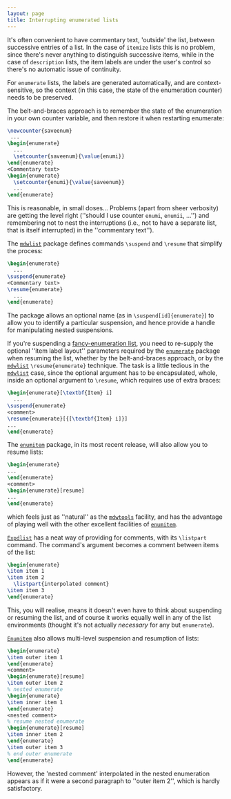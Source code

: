 ```yaml
---
layout: page
title: Interrupting enumerated lists
---
```


It's often convenient to have commentary text, 'outside' the list,
between successive entries of a list.  In the case of
`itemize` lists this is no problem, since there's never
anything to distinguish successive items, while in the case of
`description` lists, the item labels are under the user's
control so there's no automatic issue of continuity.

For `enumerate` lists, the labels are generated
automatically, and are context-sensitive, so the context (in this
case, the state of the enumeration counter) needs to be preserved.

The belt-and-braces approach is to remember the state of the
enumeration in your own counter variable, and then restore it when
restarting enumerate:
```latex
\newcounter{saveenum}
 ...
\begin{enumerate}
  ...
  \setcounter{saveenum}{\value{enumi}}
\end{enumerate}
<Commentary text>
\begin{enumerate}
  \setcounter{enumi}{\value{saveenum}}
  ...
\end{enumerate}
```

This is reasonable, in small doses&hellip; Problems (apart from sheer
verbosity) are getting the level right (''should I use counter
`enumi`, `enumii`, &hellip;'') and remembering not to
nest the interruptions (i.e., not to have a separate list, that is
itself interrupted) in the ''commentary text'').

The [`mdwlist`](http://ctan.org/pkg/mdwlist) package defines commands `\suspend` and
`\resume` that simplify the process:
```latex
\begin{enumerate}
  ...
\suspend{enumerate}
<Commentary text>
\resume{enumerate}
  ...
\end{enumerate}
```
The package allows an optional name (as in
`\suspend[id]{enumerate}`) to allow you to identify a
particular suspension, and hence provide a handle for manipulating
nested suspensions.

If you're suspending a [fancy-enumeration list](./FAQ-enumerate.html),
you need to 
re-supply the optional ''item label layout'' parameters required by
the [`enumerate`](http://ctan.org/pkg/enumerate) package when resuming the list, whether by the
belt-and-braces approach, or by the [`mdwlist`](http://ctan.org/pkg/mdwlist)
`\resume{enumerate}` technique.  The task is a little tedious
in the [`mdwlist`](http://ctan.org/pkg/mdwlist) case, since the optional argument has to be
encapsulated, whole, inside an optional argument to `\resume`,
which requires use of extra braces:
```latex
\begin{enumerate}[\textbf{Item} i]
  ...
\suspend{enumerate}
<comment>
\resume{enumerate}[{[\textbf{Item} i]}]
...
\end{enumerate}
```
The [`enumitem`](http://ctan.org/pkg/enumitem) package, in its most recent
release, will also allow you to resume lists:
```latex
\begin{enumerate}
...
\end{enumerate}
<comment>
\begin{enumerate}[resume]
...
\end{enumerate}
```
which feels just as ''natural'' as the [`mdwtools`](http://ctan.org/pkg/mdwtools) facility,
and has the advantage of playing well with the other excellent
facilities of [`enumitem`](http://ctan.org/pkg/enumitem).

[`Expdlist`](http://ctan.org/pkg/Expdlist) has a neat way of providing for comments, with its
`\listpart` command.  The command's argument becomes a comment
between items of the list:
```latex
\begin{enumerate}
\item item 1
\item item 2
  \listpart{interpolated comment}
\item item 3
\end{enumerate}
```
This, you will realise, means it doesn't even have to think about
suspending or resuming the list, and of course it works equally well
in any of the list environments (thought it's not actually
_necessary_ for any but `enumerate`).

[`Enumitem`](http://ctan.org/pkg/Enumitem) also allows multi-level suspension and resumption
of lists:
```latex
\begin{enumerate}
\item outer item 1
\end{enumerate}
<comment>
\begin{enumerate}[resume]
\item outer item 2
% nested enumerate
\begin{enumerate}
\item inner item 1
\end{enumerate}
<nested comment>
% resume nested enumerate
\begin{enumerate}[resume]
\item inner item 2
\end{enumerate}
\item outer item 3
% end outer enumerate
\end{enumerate}
```
However, the 'nested comment' interpolated in the nested enumeration
appears as if it were a second paragraph to ''outer item 2'', which is
hardly satisfactory.

